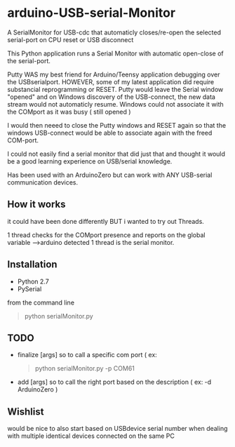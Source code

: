 # arduino-USB-serial-Monitor
A SerialMonitor for USB-cdc that automaticly closes/re-open the selected serial-port on CPU reset or USB disconnect

This Python application runs a Serial Monitor with automatic open-close of the serial-port.

Putty WAS my best friend for Arduino/Teensy application debugging over the USBserialport.
HOWEVER, some of my latest application did require substancial reprogramming or RESET.
Putty would leave the Serial window "opened" and on Windows discovery of the USB-connect, 
the new data stream would not automaticly resume. Windows could not associate it with the COMport as it was busy ( still opened )

I would then neeed to close the Putty windows and RESET again so that the windows USB-connect 
would be able to associate again with the freed COM-port.

I could not easily find a serial monitor that did just that and thought it would be a good learning experience on USB/serial knowledge.

Has been used with an ArduinoZero but can work with ANY USB-serial communication devices.

## How it works
it could have been done differently BUT i wanted to try out Threads.

1 thread checks for the COMport presence and reports on the global variable -->arduino detected
1 thread is the serial monitor.
 
## Installation

- Python 2.7
- PySerial

from the command line
> python serialMonitor.py

## TODO

- finalize [args] so to call a specific com port    ( ex: 
    > python serialMonitor.py -p COM61
- add [args] so to call the right port based on the description ( ex:   -d ArduinoZero )

## Wishlist

would be nice to also start based on USBdevice serial number when dealing with multiple identical devices connected on the same PC
